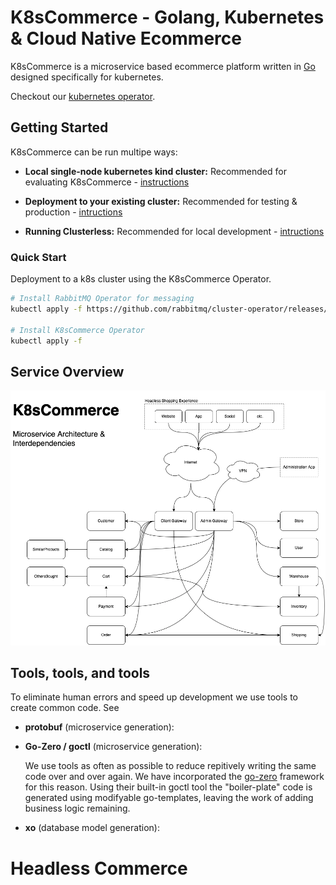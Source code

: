 # K8sCommerce - Golang, Kubernetes & Cloud Native Ecommerce

K8sCommerce is a microservice based ecommerce platform written in [Go](https://go.dev/) designed specifically for kubernetes.

Checkout our [kubernetes operator]().


## Getting Started

K8sCommerce can be run multipe ways:

- **Local single-node kubernetes kind cluster:** Recommended for evaluating K8sCommerce - [instructions]()

- **Deployment to your existing cluster:** Recommended for testing & production - [intructions]()

- **Running Clusterless:** Recommended for local development - [intructions]() 


### Quick Start
Deployment to a k8s cluster using the K8sCommerce Operator.

```sh
# Install RabbitMQ Operator for messaging
kubectl apply -f https://github.com/rabbitmq/cluster-operator/releases/latest/download/cluster-operator.yml

# Install K8sCommerce Operator
kubectl apply -f 
```



## Service Overview
![K8sCommerce Overview](docs/K8sCommerceOverview.png)


## Tools, tools, and tools

To eliminate human errors and speed up development we use tools to create common code. See 

- **protobuf** (microservice generation): 

- **Go-Zero / goctl** (microservice generation): 

    We use tools as often as possible to reduce repitively writing the same code over and over again. We have incorporated the [go-zero](https://github.com/zeromicro/go-zero) framework for this reason. Using their built-in goctl tool the "boiler-plate" code is generated using modifyable go-templates, leaving the work of adding business logic remaining. 

- **xo** (database model generation):



# Headless Commerce 